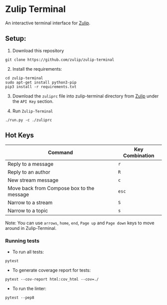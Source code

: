 # Zulip Terminal

An interactive terminal interface for [Zulip](https://zulipchat.com).

 ## Setup:
  1. Download this repository
  ```
  git clone https://github.com/zulip/zulip-terminal
  ```

  2. Install the requirements:
  ```
  cd zulip-terminal
  sudo apt-get install python3-pip
  pip3 install -r requirements.txt
  ```

  3. Download the `zuliprc` file into zulip-terminal directory from [Zulip](https://chat.zulip.org/#settings/your-account)
  under the `API Key` section.

  4. Run `Zulip-Terminal`
  ```
  ./run.py -c ./zuliprc
  ```

## Hot Keys
| Command | Key Combination |
| ------- | --------------- |
| Reply to a message | `r` |
| Reply to an author | `R` |
| New stream message | `c` |
| Move back from Compose box to the message | `esc` |
| Narrow to a stream | `S` |
| Narrow to a topic | `s` |

Note: You can use `arrows`, `home`, `end`, `Page up` and `Page down` keys to move around in Zulip-Terminal.

### Running tests

* To run all tests:
```
pytest
```

* To generate coverage report for tests:
```
pytest --cov-report html:cov_html --cov=./
```

* To run the linter:
```
pytest --pep8
```
